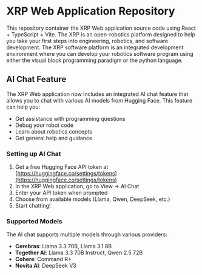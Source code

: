 # XRP Web Application Repository

This repository container the XRP Web application source code using React + TypeScript + Vite. The XRP is an open-robotics platform designed to help you take your first steps into engineering, robotics, and software development.
The XRP software platform is an integrated development environment where you can develop your robotics software program using either the visual block programming paradigm or the python language.

## AI Chat Feature

The XRP Web application now includes an integrated AI chat feature that allows you to chat with various AI models from Hugging Face. This feature can help you:

- Get assistance with programming questions
- Debug your robot code
- Learn about robotics concepts
- Get general help and guidance

### Setting up AI Chat

1. Get a free Hugging Face API token at [https://huggingface.co/settings/tokens](https://huggingface.co/settings/tokens)
2. In the XRP Web application, go to View → AI Chat
3. Enter your API token when prompted
4. Choose from available models (Llama, Qwen, DeepSeek, etc.)
5. Start chatting!

### Supported Models

The AI chat supports multiple models through various providers:
- **Cerebras**: Llama 3.3 70B, Llama 3.1 8B
- **Together AI**: Llama 3.3 70B Instruct, Qwen 2.5 72B
- **Cohere**: Command R+
- **Novita AI**: DeepSeek V3
